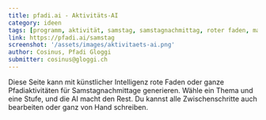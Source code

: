 ```yaml
---
title: pfadi.ai - Aktivitäts-AI
category: ideen
tags: [programm, aktivität, samstag, samstagnachmittag, roter faden, material, ai, artificial intelligence, ki, künstliche intelligenz]
link: https://pfadi.ai/samstag
screenshot: '/assets/images/aktivitaets-ai.png'
author: Cosinus, Pfadi Gloggi
submitter: cosinus@gloggi.ch
---
```


Diese Seite kann mit künstlicher Intelligenz rote Faden oder ganze Pfadiaktivitäten für Samstagnachmittage generieren. Wähle ein Thema und eine Stufe, und die AI macht den Rest. Du kannst alle Zwischenschritte auch bearbeiten oder ganz von Hand schreiben.

